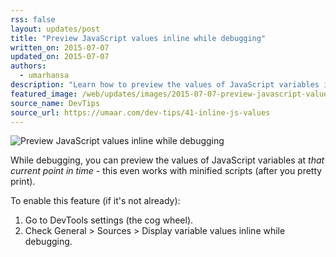 ```yaml
---
rss: false
layout: updates/post
title: "Preview JavaScript values inline while debugging"
written_on: 2015-07-07
updated_on: 2015-07-07
authors:
  - umarhansa
description: "Learn how to preview the values of JavaScript variables in DevTools while debugging."
featured_image: /web/updates/images/2015-07-07-preview-javascript-values-inline-while-debugging/inline-js-values.gif
source_name: DevTips
source_url: https://umaar.com/dev-tips/41-inline-js-values
---
```

<img src="/web/updates/images/2015-07-07-preview-javascript-values-inline-while-debugging/inline-js-values.gif" alt="Preview JavaScript values inline while debugging">

While debugging, you can preview the values of JavaScript variables at <em>that current point in time</em> - this even works with minified scripts (after you pretty print).</p>
To enable this feature (if it's not already):

<ol>
<li>Go to DevTools settings (the cog wheel).</li>
<li>Check General &gt; Sources &gt; Display variable values inline while debugging.</li>
</ol>
